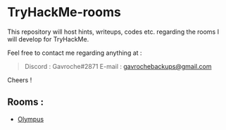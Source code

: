 # TryHackMe-rooms

This repository will host hints, writeups, codes etc. regarding the rooms I will develop for TryHackMe.

Feel free to contact me regarding anything at :

> Discord : Gavroche#2871
> E-mail  : gavrochebackups@gmail.com

Cheers !

## Rooms :

- [Olympus](Olympus/README.md)
